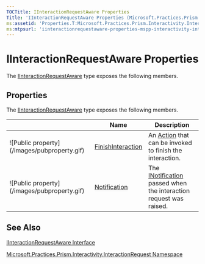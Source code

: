 ```yaml
---
TOCTitle: IInteractionRequestAware Properties
Title: 'IInteractionRequestAware Properties (Microsoft.Practices.Prism.Interactivity.InteractionRequest)'
ms:assetid: 'Properties.T:Microsoft.Practices.Prism.Interactivity.InteractionRequest.IInteractionRequestAware'
ms:mtpsurl: 'iinteractionrequestaware-properties-mspp-interactivity-interactionrequest.md'
---
```



# IInteractionRequestAware Properties

The [IInteractionRequestAware](/patterns-practices/reference/iinteractionrequestaware-interface-mspp-interactivity-interactionrequest) type exposes the following members.

## Properties

The [IInteractionRequestAware](/patterns-practices/reference/iinteractionrequestaware-interface-mspp-interactivity-interactionrequest) type exposes the following members.

<table>
<thead>
<tr class="header">
<th> </th>
<th>Name</th>
<th>Description</th>
</tr>
</thead>
<tbody>
<tr class="odd">
<td>![Public property](/images/pubproperty.gif)</td>
<td><a href="/patterns-practices/reference/iinteractionrequestaware-finishinteraction-property-mspp-interactivity-interactionrequest">FinishInteraction</a></td>
<td><div class="summary">
An <a href="http://msdn.microsoft.com/en-us/library/bb534741">Action</a> that can be invoked to finish the interaction.
</div></td>
</tr>
<tr class="even">
<td>![Public property](/images/pubproperty.gif)</td>
<td><a href="/patterns-practices/reference/iinteractionrequestaware-notification-property-mspp-interactivity-interactionrequest
">Notification</a></td>
<td><div class="summary">
The <a href="/patterns-practices/reference/inotification-interface-mspp-interactivity-interactionrequest
">INotification</a> passed when the interaction request was raised.
</div></td>
</tr>
</tbody>
</table>

## See Also

[IInteractionRequestAware Interface](/patterns-practices/reference/iinteractionrequestaware-interface-mspp-interactivity-interactionrequest)

[Microsoft.Practices.Prism.Interactivity.InteractionRequest Namespace](/patterns-practices/reference/mspp-interactivity-interactionrequest-namespace)

